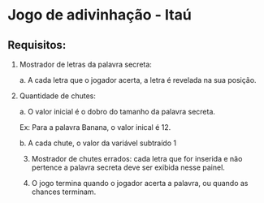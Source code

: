 # Jogo de adivinhação - Itaú

## Requisitos: 

1. Mostrador de letras da palavra secreta:
   
   a. A cada letra que o jogador acerta, a letra é revelada na sua posição.

2. Quantidade de chutes:

   a. O valor inicial é o dobro do tamanho da palavra secreta.

      Ex: Para a palavra Banana, o valor inical é 12.

   b. A cada chute, o valor da variável subtraído 1
   

   3. Mostrador de chutes errados: cada letra que for inserida e não pertence a palavra secreta deve ser exibida nesse painel.
      
  
   5. O jogo termina quando o jogador acerta a palavra, ou quando as chances terminam.

